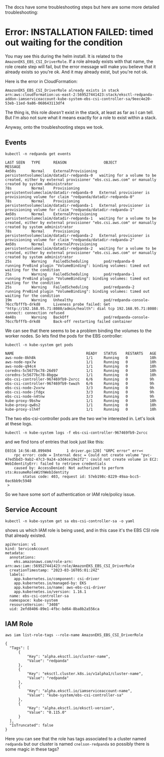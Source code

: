 The docs have some troubleshooting steps but here are some more detailed troubleshooting:

# Error:  INSTALLATION FAILED:  timed out waiting for the condition

You may see this during the helm install.   It is related to the `AmazonEKS_EBS_CSI_DriverRole`.   If a role already exists with that name, the role create step will fail, but the error message will make you believe that it already exists so you're ok.  And it may already exist, but you're not ok.

Here is the error in CloudFormation:

```
AmazonEKS_EBS_CSI_DriverRole already exists in stack arn:aws:cloudformation:us-east-2:569527441423:stack/eksctl-redpanda-addon-iamserviceaccount-kube-system-ebs-csi-controller-sa/9eec4e20-53eb-11ed-9a86-068643113df4
```

The thing is, this role _doesn't_ exist in the stack, at least as far as I can tell.   But I'm also not sure what it means exactly for a role to exist within a stack.


Anyway, onto the troubleshooting steps we took.

## Events

`kubectl -n redpanda get events`

```
LAST SEEN   TYPE      REASON                 OBJECT                                     MESSAGE
4m50s       Normal    ExternalProvisioning   persistentvolumeclaim/datadir-redpanda-0   waiting for a volume to be created, either by external provisioner "ebs.csi.aws.com" or manually created by system administrator
78s         Normal    Provisioning           persistentvolumeclaim/datadir-redpanda-0   External provisioner is provisioning volume for claim "redpanda/datadir-redpanda-0"
78s         Normal    Provisioning           persistentvolumeclaim/datadir-redpanda-1   External provisioner is provisioning volume for claim "redpanda/datadir-redpanda-1"
4m50s       Normal    ExternalProvisioning   persistentvolumeclaim/datadir-redpanda-1   waiting for a volume to be created, either by external provisioner "ebs.csi.aws.com" or manually created by system administrator
78s         Normal    Provisioning           persistentvolumeclaim/datadir-redpanda-2   External provisioner is provisioning volume for claim "redpanda/datadir-redpanda-2"
4m50s       Normal    ExternalProvisioning   persistentvolumeclaim/datadir-redpanda-2   waiting for a volume to be created, either by external provisioner "ebs.csi.aws.com" or manually created by system administrator
25s         Warning   FailedScheduling       pod/redpanda-0                             running PreBind plugin "VolumeBinding": binding volumes: timed out waiting for the condition
25s         Warning   FailedScheduling       pod/redpanda-1                             running PreBind plugin "VolumeBinding": binding volumes: timed out waiting for the condition
25s         Warning   FailedScheduling       pod/redpanda-2                             running PreBind plugin "VolumeBinding": binding volumes: timed out waiting for the condition
19m         Warning   Unhealthy              pod/redpanda-console-76ccfbfffb-drkd8      Liveness probe failed: Get "http://192.168.95.71:8080/admin/health": dial tcp 192.168.95.71:8080: connect: connection refused
4m48s       Warning   BackOff                pod/redpanda-console-76ccfbfffb-drkd8      Back-off restarting failed container
```

We can see that there seems to be a problem binding the volumes to the worker nodes.  So lets find the pods for the EBS controller:

`kubectl -n kube-system get pods`

```
NAME                                 READY   STATUS    RESTARTS   AGE
aws-node-8kh8k                       1/1     Running   0          10h
aws-node-npx7w                       1/1     Running   0          10h
aws-node-q94c4                       1/1     Running   0          10h
coredns-5c5677bc78-26d97             1/1     Running   0          10h
coredns-5c5677bc78-8bgqw             1/1     Running   0          10h
ebs-csi-controller-967469fb9-2xrcc   6/6     Running   0          9h
ebs-csi-controller-967469fb9-twwzh   6/6     Running   0          9h
ebs-csi-node-2vxrw                   3/3     Running   0          9h
ebs-csi-node-jfdgx                   3/3     Running   0          9h
ebs-csi-node-n4tnw                   3/3     Running   0          9h
kube-proxy-9bshw                     1/1     Running   0          10h
kube-proxy-qw8s2                     1/1     Running   0          10h
kube-proxy-slh4f                     1/1     Running   0          10h
```

The two ebs-csi-controller pods are the two we're interested in.  Let's look at these logs.

`kubectl -n kube-system logs -f ebs-csi-controller-967469fb9-2xrcc`

and we find tons of entries that look just like this:

```
E0316 14:56:48.899494       1 driver.go:120] "GRPC error" err=<
	rpc error: code = Internal desc = Could not create volume "pvc-47ed5bd3-9ab2-47c3-9a24-a3d4ce19e2f2": could not create volume in EC2: WebIdentityErr: failed to retrieve credentials
	caused by: AccessDenied: Not authorized to perform sts:AssumeRoleWithWebIdentity
		status code: 403, request id: 57eb198c-8229-49aa-bcc5-0ac6bb9c5948
 >
```

So we have some sort of authentication or IAM role/policy issue.


## Service Account

`kubectl -n kube-system get sa ebs-csi-controller-sa -o yaml`

shows us which IAM role is being used, and in this case it's the EBS CSI role that already existed.
```
apiVersion: v1
kind: ServiceAccount
metadata:
  annotations:
    eks.amazonaws.com/role-arn: arn:aws:iam::569527441423:role/AmazonEKS_EBS_CSI_DriverRole
  creationTimestamp: "2023-03-16T05:01:24Z"
  labels:
    app.kubernetes.io/component: csi-driver
    app.kubernetes.io/managed-by: EKS
    app.kubernetes.io/name: aws-ebs-csi-driver
    app.kubernetes.io/version: 1.16.1
  name: ebs-csi-controller-sa
  namespace: kube-system
  resourceVersion: "3408"
  uid: 2efd8406-89e1-4fbc-bd64-8ba8b2a556ca
  ```
  
  ## IAM Role
  
  `aws iam list-role-tags --role-name AmazonEKS_EBS_CSI_DriverRole`
  
  ```
  {
    "Tags": [
        {
            "Key": "alpha.eksctl.io/cluster-name",
            "Value": "redpanda"
        },
        {
            "Key": "eksctl.cluster.k8s.io/v1alpha1/cluster-name",
            "Value": "redpanda"
        },
        {
            "Key": "alpha.eksctl.io/iamserviceaccount-name",
            "Value": "kube-system/ebs-csi-controller-sa"
        },
        {
            "Key": "alpha.eksctl.io/eksctl-version",
            "Value": "0.115.0"
        }
    ],
    "IsTruncated": false
}
```

Here you can see that the role has tags associated to a cluster named `redpanda` but our cluster is named `cnelson-redpanda` so possibly there is some magic in these tags?


  
